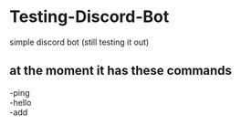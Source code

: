 # Testing-Discord-Bot

simple discord bot (still testing it out)

## at the moment it has these commands
-ping  
-hello  
-add  
